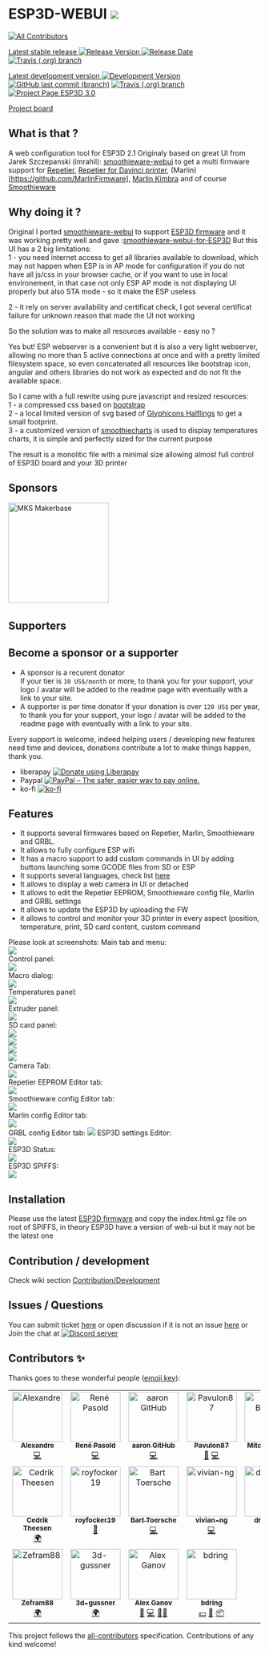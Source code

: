 # ESP3D-WEBUI [<img src="https://img.shields.io/liberapay/patrons/ESP3D.svg?logo=liberapay">](https://liberapay.com/ESP3D)
<!-- ALL-CONTRIBUTORS-BADGE:START - Do not remove or modify this section -->
[![All Contributors](https://img.shields.io/badge/all_contributors-18-orange.svg?style=flat-square)](#contributors-)
<!-- ALL-CONTRIBUTORS-BADGE:END -->

[Latest stable release ![Release Version](https://img.shields.io/github/v/release/luc-github/ESP3D-WEBUI?color=green&include_prereleases&style=plastic) ![Release Date](https://img.shields.io/github/release-date/luc-github/ESP3D-WEBUI.svg?style=plastic)](https://github.com/luc-github/ESP3D-WEBUI/releases/latest/) [![Travis (.org) branch](https://img.shields.io/travis/luc-github/ESP3D-WEBUI/2.1?style=plastic)](https://travis-ci.org/github/luc-github/ESP3D-WEBUI)   

[Latest development version ![Development Version](https://img.shields.io/badge/Devt-v3.0-yellow?style=plastic) ![GitHub last commit (branch)](https://img.shields.io/github/last-commit/luc-github/ESP3D-WEBUI/3.0?style=plastic)](https://github.com/luc-github/ESP3D-WEBUI/tree/3.0) [![Travis (.org) branch](https://img.shields.io/travis/luc-github/ESP3D-WEBUI/3.0?style=plastic)](https://travis-ci.org/github/luc-github/ESP3D-WEBUI) [![Project Page ESP3D 3.0](https://img.shields.io/badge/Project%20page-ESP3D%203.0-blue?style=plastic)](https://github.com/users/luc-github/projects/1/views/1)    
 
[Project board](https://github.com/users/luc-github/projects/1/views/1)

## What is that ?
A web configuration tool for ESP3D 2.1
Originaly based on great UI from Jarek Szczepanski (imrahil): [smoothieware-webui](http://imrahil.github.io/smoothieware-webui/) to get a multi firmware support for [Repetier](https://github.com/repetier/Repetier-Firmware), [Repetier for Davinci printer](https://github.com/luc-github/Repetier-Firmware-0.92), (Marlin)[https://github.com/MarlinFirmware], [Marlin Kimbra](https://github.com/MagoKimbra/MarlinKimbra) and of course [Smoothieware](https://github.com/Smoothieware/Smoothieware)

## Why doing it ?
Original I ported [smoothieware-webui](http://imrahil.github.io/smoothieware-webui/) to support [ESP3D firmware](https://github.com/luc-github/ESP3D) and it was working pretty well and gave :[smoothieware-webui-for-ESP3D](https://github.com/luc-github/smoothieware-webui-for-ESP3D) 
But this UI has a 2 big limitations:    
1 - you need internet access to get all libraries available to download, which may not happen when ESP is in AP mode for configuration if you do not have all js/css in your browser cache, or if you want to use in local environement, in that case not only ESP AP mode is not displaying UI properly but also STA mode - so it make the ESP useless

2 - it rely on server availability and certificat check, I got several certificat failure for unknown reason that made the UI not working

So the solution was to make all resources available - easy no ?

Yes but!  ESP webserver is a convenient but it is also a very light webserver, allowing no more than 5 active connections at once and with a pretty limited filesystem space, so even concatenated all resources like bootstrap icon, angular and others libraries do not work as expected and do not fit the available space.

So I came with a full rewrite using pure javascript and resized resources:    
1 - a compressed css based on [bootstrap](http://getbootstrap.com/css/)   
2 - a local limited version of svg based of [Glyphicons Halflings](http://glyphicons.com/) to get a small footprint.    
3 - a customized version of [smoothiecharts](http://smoothiecharts.org/) is used to display temperatures charts, it is simple and perfectly sized for the current purpose   

The result is a monolitic file with a minimal size allowing almost full control of ESP3D board and your 3D printer

## Sponsors 
[<img width="200px" src="https://raw.githubusercontent.com/luc-github/ESP3D-WEBUI/2.1/images/sponsors-supporters/MKS/mksmakerbase.jpg" title="MKS Makerbase">](https://github.com/makerbase-mks)&nbsp;&nbsp;

## Supporters


## Become a sponsor or a supporter
 * A sponsor is a recurent donator    
If your tier is `10 US$/month` or more, to thank you for your support, your logo / avatar will be added to the readme page with eventually with a link to your site.    
 * A supporter is per time donator 
 If your donation is over `120 US$` per year, to thank you for your support, your logo / avatar will be added to the readme page with eventually with a link to your site.  

 Every support is welcome, indeed helping users / developing new features need time and devices, donations contribute a lot to make things happen, thank you.

* liberapay <a href="https://liberapay.com/ESP3D/donate"><img alt="Donate using Liberapay" src="https://liberapay.com/assets/widgets/donate.svg"></a> 
* Paypal [<img src="https://www.paypalobjects.com/en_US/i/btn/btn_donateCC_LG_global.gif" border="0" alt="PayPal – The safer, easier way to pay online.">](https://www.paypal.com/cgi-bin/webscr?cmd=_s-xclick&hosted_button_id=FQL59C749A78L)
* ko-fi [![ko-fi](https://ko-fi.com/img/githubbutton_sm.svg)](https://ko-fi.com/G2G0C0QT7)

## Features
- It supports several firmwares based on Repetier, Marlin, Smoothieware and GRBL.
- It allows to fully configure ESP wifi
- It has a macro support to add custom commands in UI by adding buttons launching some GCODE files from SD or ESP 
- It supports several languages, check list [here](https://github.com/luc-github/ESP3D-WEBUI/wiki/Translation-support)
- It allows to display a web camera in UI or detached
- It allows to edit the Repetier EEPROM, Smoothieware config file, Marlin and GRBL settings
- It allows to update the ESP3D by uploading the FW
- it allows to control and monitor your 3D printer in every aspect (position, temperature, print, SD card content, custom command

Please look at screenshots:
Main tab and menu:   
<img src='https://raw.githubusercontent.com/luc-github/ESP3D-WEBUI/master/images/Full1.PNG'/>   
Control panel:  
<img src='https://raw.githubusercontent.com/luc-github/ESP3D-WEBUI/master/images/controls.PNG'/>  
Macro dialog:   
<img src='https://raw.githubusercontent.com/luc-github/ESP3D-WEBUI/master/images/Macro.PNG'/>   
Temperatures panel:   
<img src='https://raw.githubusercontent.com/luc-github/ESP3D-WEBUI/master/images/temperatures.PNG'/>   
Extruder panel:   
<img src='https://raw.githubusercontent.com/luc-github/ESP3D-WEBUI/master/images/esxtruders.PNG'/>  
SD card panel:   
<img src='https://raw.githubusercontent.com/luc-github/ESP3D-WEBUI/master/images/SD1.PNG'/>  
<img src='https://raw.githubusercontent.com/luc-github/ESP3D-WEBUI/master/images/SD1.5.PNG'/>   
<img src='https://raw.githubusercontent.com/luc-github/ESP3D-WEBUI/master/images/SD2.PNG'/>  
<img src='https://raw.githubusercontent.com/luc-github/ESP3D-WEBUI/master/images/SD-Dir.PNG'/>  
Camera Tab:   
<img src='https://raw.githubusercontent.com/luc-github/ESP3D-WEBUI/master/images/Camera.PNG'/>  
Repetier EEPROM Editor tab:  
<img src='https://raw.githubusercontent.com/luc-github/ESP3D-WEBUI/master/images/Repetier.PNG'/>  
Smoothieware config Editor tab:  
<img src='https://raw.githubusercontent.com/luc-github/ESP3D-WEBUI/master/images/smoothieware.PNG'/>  
Marlin config Editor tab:  
<img src='https://raw.githubusercontent.com/luc-github/ESP3D-WEBUI/master/images/Marlin.PNG'/>  
GRBL config Editor tab: 
<img src='https://user-images.githubusercontent.com/8822552/37540735-60bada08-2958-11e8-92ee-69aee4b83e7a.png'/> 
ESP3D settings Editor:   
<img src='https://raw.githubusercontent.com/luc-github/ESP3D-WEBUI/master/images/ESP3D1.PNG'/>  
ESP3D Status:   
<img src='https://raw.githubusercontent.com/luc-github/ESP3D-WEBUI/master/images/status.PNG'/>   
ESP3D SPIFFS:   
<img src='https://raw.githubusercontent.com/luc-github/ESP3D-WEBUI/master/images/SPIFFS.PNG'/>   


## Installation
Please use the latest [ESP3D firmware](https://github.com/luc-github/ESP3D/tree/2.1.x) and copy the index.html.gz file on root of SPIFFS, in theory ESP3D have a version of web-ui but it may not be the latest one

## Contribution / development
Check wiki section [Contribution/Development](https://github.com/luc-github/ESP3D-WEBUI/wiki/Compilation---Development)

## Issues / Questions
You can submit ticket [here](https://github.com/luc-github/ESP3D-WEBUI/issues) or open discussion if it is not an issue [here](https://github.com/luc-github/ESP3D-WEBUI/discussions) or Join the chat at [![Discord server](https://img.shields.io/discord/752822148795596940?color=blue&label=discord&logo=discord)](https://discord.gg/Z4ujTwE)   


 

## Contributors ✨

Thanks goes to these wonderful people ([emoji key](https://allcontributors.org/docs/en/emoji-key)):

<!-- ALL-CONTRIBUTORS-LIST:START - Do not remove or modify this section -->
<!-- prettier-ignore-start -->
<!-- markdownlint-disable -->
<table>
  <tbody>
    <tr>
      <td align="center" valign="top" width="14.28%"><a href="https://github.com/alxblog"><img src="https://avatars.githubusercontent.com/u/3979539?v=4?s=100" width="100px;" alt=" Alexandre "/><br /><sub><b> Alexandre </b></sub></a><br /><a href="https://github.com/luc-github/ESP3D-WEBUI/commits?author=alxblog" title="Code">💻</a></td>
      <td align="center" valign="top" width="14.28%"><a href="https://github.com/MonoAnji"><img src="https://avatars.githubusercontent.com/u/16881074?v=4?s=100" width="100px;" alt="René Pasold"/><br /><sub><b>René Pasold</b></sub></a><br /><a href="https://github.com/luc-github/ESP3D-WEBUI/commits?author=MonoAnji" title="Code">💻</a></td>
      <td align="center" valign="top" width="14.28%"><a href="https://github.com/aaronse"><img src="https://avatars.githubusercontent.com/u/16479976?v=4?s=100" width="100px;" alt="aaron GitHub"/><br /><sub><b>aaron GitHub</b></sub></a><br /><a href="https://github.com/luc-github/ESP3D-WEBUI/commits?author=aaronse" title="Code">💻</a></td>
      <td align="center" valign="top" width="14.28%"><a href="https://github.com/Pavulon87"><img src="https://avatars.githubusercontent.com/u/23641103?v=4?s=100" width="100px;" alt="Pavulon87"/><br /><sub><b>Pavulon87</b></sub></a><br /><a href="https://github.com/luc-github/ESP3D-WEBUI/issues?q=author%3APavulon87" title="Bug reports">🐛</a> <a href="https://github.com/luc-github/ESP3D-WEBUI/commits?author=Pavulon87" title="Code">💻</a></td>
      <td align="center" valign="top" width="14.28%"><a href="https://honuputters.com"><img src="https://avatars.githubusercontent.com/u/4861133?v=4?s=100" width="100px;" alt="Mitch Bradley"/><br /><sub><b>Mitch Bradley</b></sub></a><br /><a href="#ideas-MitchBradley" title="Ideas, Planning, & Feedback">🤔</a> <a href="https://github.com/luc-github/ESP3D-WEBUI/commits?author=MitchBradley" title="Code">💻</a></td>
      <td align="center" valign="top" width="14.28%"><a href="https://www.facebook.com/Patricecotemusique/"><img src="https://avatars.githubusercontent.com/u/29361809?v=4?s=100" width="100px;" alt="Patrice Côté"/><br /><sub><b>Patrice Côté</b></sub></a><br /><a href="https://github.com/luc-github/ESP3D-WEBUI/commits?author=cotepat" title="Code">💻</a></td>
      <td align="center" valign="top" width="14.28%"><a href="http://engineer2designer.blogspot.com"><img src="https://avatars.githubusercontent.com/u/25747949?v=4?s=100" width="100px;" alt="E2D"/><br /><sub><b>E2D</b></sub></a><br /><a href="#translation-Engineer2Designer" title="Translation">🌍</a></td>
    </tr>
    <tr>
      <td align="center" valign="top" width="14.28%"><a href="http://cedrik-theesen.de"><img src="https://avatars.githubusercontent.com/u/24916321?v=4?s=100" width="100px;" alt="Cedrik Theesen"/><br /><sub><b>Cedrik Theesen</b></sub></a><br /><a href="#translation-duramson" title="Translation">🌍</a></td>
      <td align="center" valign="top" width="14.28%"><a href="https://github.com/royfocker19"><img src="https://avatars.githubusercontent.com/u/39307144?v=4?s=100" width="100px;" alt="royfocker19"/><br /><sub><b>royfocker19</b></sub></a><br /><a href="https://github.com/luc-github/ESP3D-WEBUI/commits?author=royfocker19" title="Documentation">📖</a></td>
      <td align="center" valign="top" width="14.28%"><a href="https://github.com/BToersche"><img src="https://avatars.githubusercontent.com/u/16536432?v=4?s=100" width="100px;" alt="Bart Toersche"/><br /><sub><b>Bart Toersche</b></sub></a><br /><a href="https://github.com/luc-github/ESP3D-WEBUI/commits?author=BToersche" title="Code">💻</a></td>
      <td align="center" valign="top" width="14.28%"><a href="https://github.com/vivian-ng"><img src="https://avatars.githubusercontent.com/u/24537694?v=4?s=100" width="100px;" alt="vivian-ng"/><br /><sub><b>vivian-ng</b></sub></a><br /><a href="https://github.com/luc-github/ESP3D-WEBUI/commits?author=vivian-ng" title="Code">💻</a></td>
      <td align="center" valign="top" width="14.28%"><a href="https://github.com/drzejkopf"><img src="https://avatars.githubusercontent.com/u/41212609?v=4?s=100" width="100px;" alt="drzejkopf"/><br /><sub><b>drzejkopf</b></sub></a><br /><a href="#translation-drzejkopf" title="Translation">🌍</a></td>
      <td align="center" valign="top" width="14.28%"><a href="http://www.gtmax.com.br"><img src="https://avatars.githubusercontent.com/u/6072702?v=4?s=100" width="100px;" alt="Luciano Charles Moda"/><br /><sub><b>Luciano Charles Moda</b></sub></a><br /><a href="#translation-lucmoda" title="Translation">🌍</a></td>
      <td align="center" valign="top" width="14.28%"><a href="https://youprintin3d.de"><img src="https://avatars.githubusercontent.com/u/8026764?v=4?s=100" width="100px;" alt="AxelB"/><br /><sub><b>AxelB</b></sub></a><br /><a href="#translation-leseaw" title="Translation">🌍</a></td>
    </tr>
    <tr>
      <td align="center" valign="top" width="14.28%"><a href="https://github.com/Zefram88"><img src="https://avatars.githubusercontent.com/u/40454706?v=4?s=100" width="100px;" alt="Zefram88"/><br /><sub><b>Zefram88</b></sub></a><br /><a href="#translation-Zefram88" title="Translation">🌍</a></td>
      <td align="center" valign="top" width="14.28%"><a href="https://github.com/3d-gussner"><img src="https://avatars.githubusercontent.com/u/25530011?v=4?s=100" width="100px;" alt="3d-gussner"/><br /><sub><b>3d-gussner</b></sub></a><br /><a href="#translation-3d-gussner" title="Translation">🌍</a></td>
      <td align="center" valign="top" width="14.28%"><a href="http://aganov.github.io"><img src="https://avatars.githubusercontent.com/u/176610?v=4?s=100" width="100px;" alt="Alex Ganov"/><br /><sub><b>Alex Ganov</b></sub></a><br /><a href="#ideas-aganov" title="Ideas, Planning, & Feedback">🤔</a> <a href="https://github.com/luc-github/ESP3D-WEBUI/commits?author=aganov" title="Code">💻</a> <a href="#mentoring-aganov" title="Mentoring">🧑‍🏫</a></td>
      <td align="center" valign="top" width="14.28%"><a href="https://github.com/bdring"><img src="https://avatars.githubusercontent.com/u/189677?v=4?s=100" width="100px;" alt="bdring"/><br /><sub><b>bdring</b></sub></a><br /><a href="#financial-bdring" title="Financial">💵</a> <a href="https://github.com/luc-github/ESP3D-WEBUI/issues?q=author%3Abdring" title="Bug reports">🐛</a> <a href="#platform-bdring" title="Packaging/porting to new platform">📦</a></td>
    </tr>
  </tbody>
</table>

<!-- markdownlint-restore -->
<!-- prettier-ignore-end -->

<!-- ALL-CONTRIBUTORS-LIST:END -->

This project follows the [all-contributors](https://github.com/all-contributors/all-contributors) specification. Contributions of any kind welcome!
